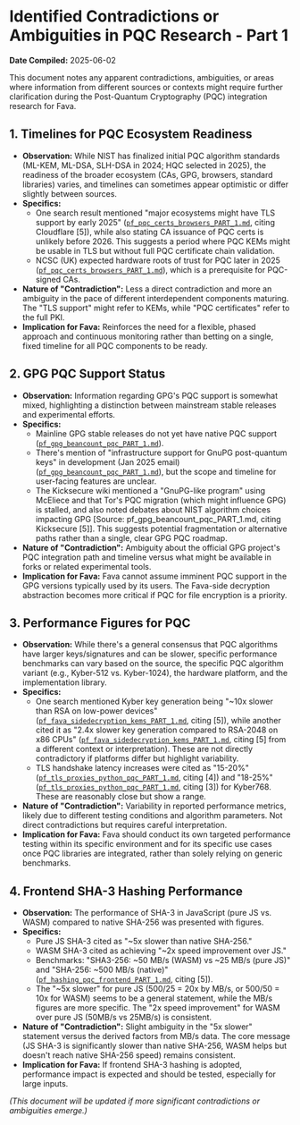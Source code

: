 # Identified Contradictions or Ambiguities in PQC Research - Part 1

**Date Compiled:** 2025-06-02

This document notes any apparent contradictions, ambiguities, or areas where information from different sources or contexts might require further clarification during the Post-Quantum Cryptography (PQC) integration research for Fava.

## 1. Timelines for PQC Ecosystem Readiness

*   **Observation:** While NIST has finalized initial PQC algorithm standards (ML-KEM, ML-DSA, SLH-DSA in 2024; HQC selected in 2025), the readiness of the broader ecosystem (CAs, GPG, browsers, standard libraries) varies, and timelines can sometimes appear optimistic or differ slightly between sources.
*   **Specifics:**
    *   One search result mentioned "major ecosystems might have TLS support by early 2025" ([`pf_pqc_certs_browsers_PART_1.md`](../data_collection/primary_findings/pf_pqc_certs_browsers_PART_1.md), citing Cloudflare [5]), while also stating CA issuance of PQC certs is unlikely before 2026. This suggests a period where PQC KEMs might be usable in TLS but without full PQC certificate chain validation.
    *   NCSC (UK) expected hardware roots of trust for PQC later in 2025 ([`pf_pqc_certs_browsers_PART_1.md`](../data_collection/primary_findings/pf_pqc_certs_browsers_PART_1.md)), which is a prerequisite for PQC-signed CAs.
*   **Nature of "Contradiction":** Less a direct contradiction and more an ambiguity in the pace of different interdependent components maturing. The "TLS support" might refer to KEMs, while "PQC certificates" refer to the full PKI.
*   **Implication for Fava:** Reinforces the need for a flexible, phased approach and continuous monitoring rather than betting on a single, fixed timeline for all PQC components to be ready.

## 2. GPG PQC Support Status

*   **Observation:** Information regarding GPG's PQC support is somewhat mixed, highlighting a distinction between mainstream stable releases and experimental efforts.
*   **Specifics:**
    *   Mainline GPG stable releases do not yet have native PQC support ([`pf_gpg_beancount_pqc_PART_1.md`](../data_collection/primary_findings/pf_gpg_beancount_pqc_PART_1.md)).
    *   There's mention of "infrastructure support for GnuPG post-quantum keys" in development (Jan 2025 email) ([`pf_gpg_beancount_pqc_PART_1.md`](../data_collection/primary_findings/pf_gpg_beancount_pqc_PART_1.md)), but the scope and timeline for user-facing features are unclear.
    *   The Kicksecure wiki mentioned a "GnuPG-like program" using McEliece and that Tor's PQC migration (which might influence GPG) is stalled, and also noted debates about NIST algorithm choices impacting GPG [Source: pf_gpg_beancount_pqc_PART_1.md, citing Kicksecure [5]]. This suggests potential fragmentation or alternative paths rather than a single, clear GPG PQC roadmap.
*   **Nature of "Contradiction":** Ambiguity about the official GPG project's PQC integration path and timeline versus what might be available in forks or related experimental tools.
*   **Implication for Fava:** Fava cannot assume imminent PQC support in the GPG versions typically used by its users. The Fava-side decryption abstraction becomes more critical if PQC for file encryption is a priority.

## 3. Performance Figures for PQC

*   **Observation:** While there's a general consensus that PQC algorithms have larger keys/signatures and can be slower, specific performance benchmarks can vary based on the source, the specific PQC algorithm variant (e.g., Kyber-512 vs. Kyber-1024), the hardware platform, and the implementation library.
*   **Specifics:**
    *   One search mentioned Kyber key generation being "~10x slower than RSA on low-power devices" ([`pf_fava_sidedecryption_kems_PART_1.md`](../data_collection/primary_findings/pf_fava_sidedecryption_kems_PART_1.md), citing [5]), while another cited it as "2.4x slower key generation compared to RSA-2048 on x86 CPUs" ([`pf_fava_sidedecryption_kems_PART_1.md`](../data_collection/primary_findings/pf_fava_sidedecryption_kems_PART_1.md), citing [5] from a different context or interpretation). These are not directly contradictory if platforms differ but highlight variability.
    *   TLS handshake latency increases were cited as "15-20%" ([`pf_tls_proxies_python_pqc_PART_1.md`](../data_collection/primary_findings/pf_tls_proxies_python_pqc_PART_1.md), citing [4]) and "18-25%" ([`pf_tls_proxies_python_pqc_PART_1.md`](../data_collection/primary_findings/pf_tls_proxies_python_pqc_PART_1.md), citing [3]) for Kyber768. These are reasonably close but show a range.
*   **Nature of "Contradiction":** Variability in reported performance metrics, likely due to different testing conditions and algorithm parameters. Not direct contradictions but requires careful interpretation.
*   **Implication for Fava:** Fava should conduct its own targeted performance testing within its specific environment and for its specific use cases once PQC libraries are integrated, rather than solely relying on generic benchmarks.

## 4. Frontend SHA-3 Hashing Performance

*   **Observation:** The performance of SHA-3 in JavaScript (pure JS vs. WASM) compared to native SHA-256 was presented with figures.
*   **Specifics:**
    *   Pure JS SHA-3 cited as "~5x slower than native SHA-256."
    *   WASM SHA-3 cited as achieving "~2x speed improvement over JS."
    *   Benchmarks: "SHA3-256: ~50 MB/s (WASM) vs ~25 MB/s (pure JS)" and "SHA-256: ~500 MB/s (native)" ([`pf_hashing_pqc_frontend_PART_1.md`](../data_collection/primary_findings/pf_hashing_pqc_frontend_PART_1.md), citing [5]).
    *   The "~5x slower" for pure JS (500/25 = 20x by MB/s, or 500/50 = 10x for WASM) seems to be a general statement, while the MB/s figures are more specific. The "2x speed improvement" for WASM over pure JS (50MB/s vs 25MB/s) is consistent.
*   **Nature of "Contradiction":** Slight ambiguity in the "5x slower" statement versus the derived factors from MB/s data. The core message (JS SHA-3 is significantly slower than native SHA-256, WASM helps but doesn't reach native SHA-256 speed) remains consistent.
*   **Implication for Fava:** If frontend SHA-3 hashing is adopted, performance impact is expected and should be tested, especially for large inputs.

*(This document will be updated if more significant contradictions or ambiguities emerge.)*